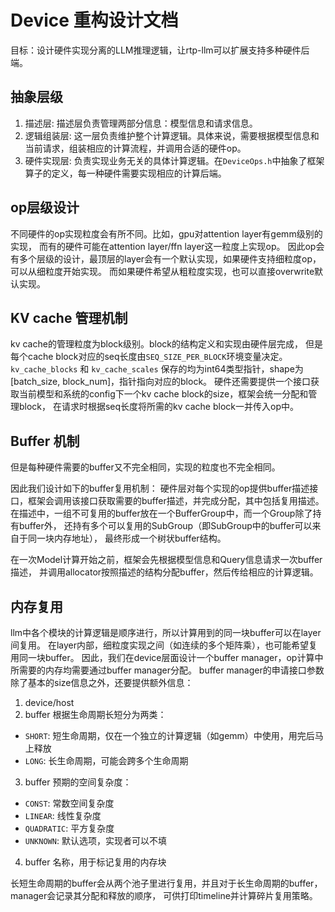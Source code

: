 # Device 重构设计文档

目标：设计硬件实现分离的LLM推理逻辑，让rtp-llm可以扩展支持多种硬件后端。

## 抽象层级
1. 描述层: 描述层负责管理两部分信息：模型信息和请求信息。
2. 逻辑组装层: 这一层负责维护整个计算逻辑。具体来说，需要根据模型信息和当前请求，组装相应的计算流程，并调用合适的硬件op。
3. 硬件实现层: 负责实现业务无关的具体计算逻辑。在`DeviceOps.h`中抽象了框架算子的定义，每一种硬件需要实现相应的计算后端。

## op层级设计
不同硬件的op实现粒度会有所不同。比如，gpu对attention layer有gemm级别的实现，
而有的硬件可能在attention layer/ffn layer这一粒度上实现op。
因此op会有多个层级的设计，最顶层的layer会有一个默认实现，如果硬件支持细粒度op，可以从细粒度开始实现。
而如果硬件希望从粗粒度实现，也可以直接overwrite默认实现。

## KV cache 管理机制
kv cache的管理粒度为block级别。block的结构定义和实现由硬件层完成，
但是每个cache block对应的seq长度由`SEQ_SIZE_PER_BLOCK`环境变量决定。
`kv_cache_blocks` 和 `kv_cache_scales` 保存的均为int64类型指针，shape为[batch_size, block_num]，指针指向对应的block。
硬件还需要提供一个接口获取当前模型和系统的config下一个kv cache block的size，框架会统一分配和管理block，
在请求时根据seq长度将所需的kv cache block一并传入op中。

## Buffer 机制
但是每种硬件需要的buffer又不完全相同，实现的粒度也不完全相同。

因此我们设计如下的buffer复用机制：
硬件层对每个实现的op提供buffer描述接口，框架会调用该接口获取需要的buffer描述，并完成分配，其中包括复用描述。
在描述中，一组不可复用的buffer放在一个BufferGroup中，而一个Group除了持有buffer外，
还持有多个可以复用的SubGroup（即SubGroup中的buffer可以来自于同一块内存地址），
最终形成一个树状buffer结构。

在一次Model计算开始之前，框架会先根据模型信息和Query信息请求一次buffer描述，
并调用allocator按照描述的结构分配buffer，然后传给相应的计算逻辑。

## 内存复用
llm中各个模块的计算逻辑是顺序进行，所以计算用到的同一块buffer可以在layer间复用。
在layer内部，细粒度实现之间（如连续的多个矩阵乘），也可能希望复用同一块buffer。
因此，我们在device层面设计一个buffer manager，op计算中所需要的内存均需要通过buffer manager分配。
buffer manager的申请接口参数除了基本的size信息之外，还要提供额外信息：
1. device/host
2. buffer 根据生命周期长短分为两类：
 - `SHORT`: 短生命周期，仅在一个独立的计算逻辑（如gemm）中使用，用完后马上释放
 - `LONG`: 长生命周期，可能会跨多个生命周期
3. buffer 预期的空间复杂度：
 - `CONST`: 常数空间复杂度
 - `LINEAR`: 线性复杂度
 - `QUADRATIC`: 平方复杂度
 - `UNKNOWN`: 默认选项，实现者可以不填
4. buffer 名称，用于标记复用的内存块

长短生命周期的buffer会从两个池子里进行复用，并且对于长生命周期的buffer，manager会记录其分配和释放的顺序，
可供打印timeline并计算碎片复用策略。
